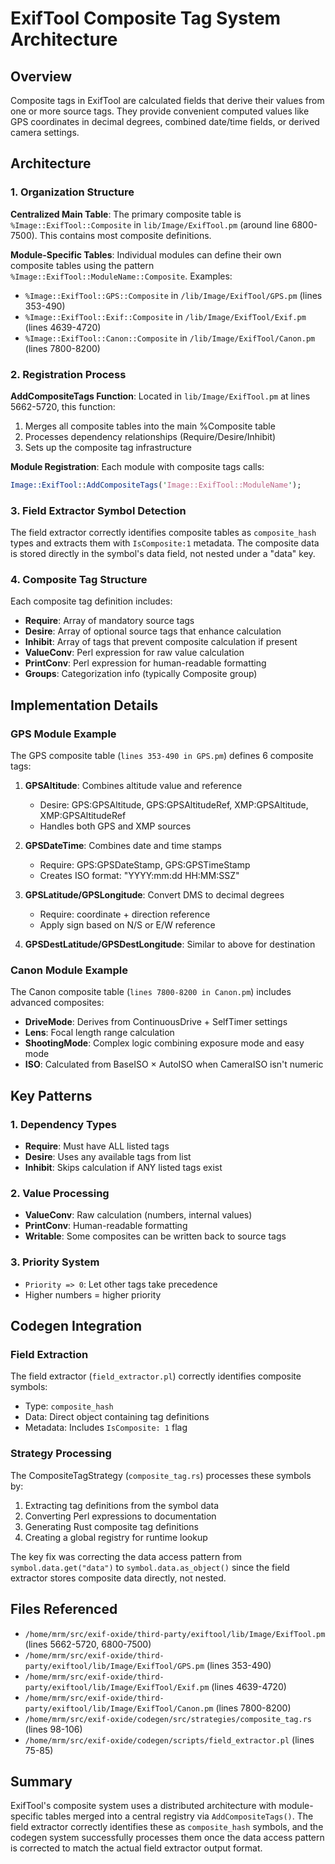 # ExifTool Composite Tag System Architecture

## Overview

Composite tags in ExifTool are calculated fields that derive their values from one or more source tags. They provide convenient computed values like GPS coordinates in decimal degrees, combined date/time fields, or derived camera settings.

## Architecture

### 1. Organization Structure

**Centralized Main Table**: The primary composite table is `%Image::ExifTool::Composite` in `lib/Image/ExifTool.pm` (around line 6800-7500). This contains most composite definitions.

**Module-Specific Tables**: Individual modules can define their own composite tables using the pattern `%Image::ExifTool::ModuleName::Composite`. Examples:
- `%Image::ExifTool::GPS::Composite` in `/lib/Image/ExifTool/GPS.pm` (lines 353-490)
- `%Image::ExifTool::Exif::Composite` in `/lib/Image/ExifTool/Exif.pm` (lines 4639-4720)
- `%Image::ExifTool::Canon::Composite` in `/lib/Image/ExifTool/Canon.pm` (lines 7800-8200)

### 2. Registration Process

**AddCompositeTags Function**: Located in `lib/Image/ExifTool.pm` at lines 5662-5720, this function:
1. Merges all composite tables into the main %Composite table
2. Processes dependency relationships (Require/Desire/Inhibit)
3. Sets up the composite tag infrastructure

**Module Registration**: Each module with composite tags calls:
```perl
Image::ExifTool::AddCompositeTags('Image::ExifTool::ModuleName');
```

### 3. Field Extractor Symbol Detection

The field extractor correctly identifies composite tables as `composite_hash` types and extracts them with `IsComposite:1` metadata. The composite data is stored directly in the symbol's data field, not nested under a "data" key.

### 4. Composite Tag Structure

Each composite tag definition includes:

- **Require**: Array of mandatory source tags
- **Desire**: Array of optional source tags that enhance calculation
- **Inhibit**: Array of tags that prevent composite calculation if present
- **ValueConv**: Perl expression for raw value calculation
- **PrintConv**: Perl expression for human-readable formatting
- **Groups**: Categorization info (typically Composite group)

## Implementation Details

### GPS Module Example

The GPS composite table (`lines 353-490 in GPS.pm`) defines 6 composite tags:

1. **GPSAltitude**: Combines altitude value and reference
   - Desire: GPS:GPSAltitude, GPS:GPSAltitudeRef, XMP:GPSAltitude, XMP:GPSAltitudeRef
   - Handles both GPS and XMP sources

2. **GPSDateTime**: Combines date and time stamps
   - Require: GPS:GPSDateStamp, GPS:GPSTimeStamp
   - Creates ISO format: "YYYY:mm:dd HH:MM:SSZ"

3. **GPSLatitude/GPSLongitude**: Convert DMS to decimal degrees
   - Require: coordinate + direction reference
   - Apply sign based on N/S or E/W reference

4. **GPSDestLatitude/GPSDestLongitude**: Similar to above for destination

### Canon Module Example

The Canon composite table (`lines 7800-8200 in Canon.pm`) includes advanced composites:

- **DriveMode**: Derives from ContinuousDrive + SelfTimer settings
- **Lens**: Focal length range calculation
- **ShootingMode**: Complex logic combining exposure mode and easy mode
- **ISO**: Calculated from BaseISO × AutoISO when CameraISO isn't numeric

## Key Patterns

### 1. Dependency Types
- **Require**: Must have ALL listed tags
- **Desire**: Uses any available tags from list
- **Inhibit**: Skips calculation if ANY listed tags exist

### 2. Value Processing
- **ValueConv**: Raw calculation (numbers, internal values)  
- **PrintConv**: Human-readable formatting
- **Writable**: Some composites can be written back to source tags

### 3. Priority System
- `Priority => 0`: Let other tags take precedence
- Higher numbers = higher priority

## Codegen Integration

### Field Extraction
The field extractor (`field_extractor.pl`) correctly identifies composite symbols:
- Type: `composite_hash`
- Data: Direct object containing tag definitions
- Metadata: Includes `IsComposite: 1` flag

### Strategy Processing  
The CompositeTagStrategy (`composite_tag.rs`) processes these symbols by:
1. Extracting tag definitions from the symbol data
2. Converting Perl expressions to documentation
3. Generating Rust composite tag definitions
4. Creating a global registry for runtime lookup

The key fix was correcting the data access pattern from `symbol.data.get("data")` to `symbol.data.as_object()` since the field extractor stores composite data directly, not nested.

## Files Referenced

- `/home/mrm/src/exif-oxide/third-party/exiftool/lib/Image/ExifTool.pm` (lines 5662-5720, 6800-7500)
- `/home/mrm/src/exif-oxide/third-party/exiftool/lib/Image/ExifTool/GPS.pm` (lines 353-490) 
- `/home/mrm/src/exif-oxide/third-party/exiftool/lib/Image/ExifTool/Exif.pm` (lines 4639-4720)
- `/home/mrm/src/exif-oxide/third-party/exiftool/lib/Image/ExifTool/Canon.pm` (lines 7800-8200)
- `/home/mrm/src/exif-oxide/codegen/src/strategies/composite_tag.rs` (lines 98-106)
- `/home/mrm/src/exif-oxide/codegen/scripts/field_extractor.pl` (lines 75-85)

## Summary

ExifTool's composite system uses a distributed architecture with module-specific tables merged into a central registry via `AddCompositeTags()`. The field extractor correctly identifies these as `composite_hash` symbols, and the codegen system successfully processes them once the data access pattern is corrected to match the actual field extractor output format.